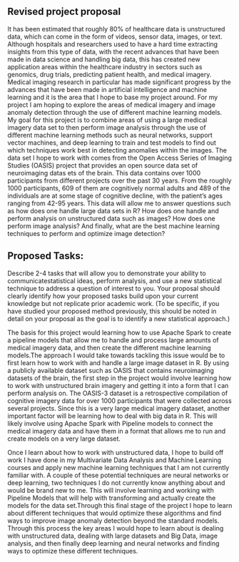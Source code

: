 ## Revised project proposal

It has been estimated that roughly 80% of healthcare data is unstructured data, which can come in the form of videos, sensor data, images, or text. Although hospitals and researchers used to have a hard time extracting insights from this type of data, with the recent advances that have been made in data science and handling big data, this has created new application areas within the healthcare industry in sectors such as genomics, drug trials, predicting patient health, and medical imagery. Medical imaging research in particular has made significant progress by the advances that have been made in artificial intelligence and machine learning and it is the area that I hope to base my project around. For my project I am hoping to explore the areas of medical imagery and image anomaly detection through the use of different machine learning models. My goal for this project is to combine areas of using a large medical imagery data set to then perform image analysis through the use of different machine learning methods such as neural networks, support vector machines, and deep learning to train and test models to find out which techniques work best in detecting anomalies within the images. 
	The data set I hope to work with comes from the Open Access Series of Imaging Studies (OASIS) project that provides an open source data set of neuroimaging datas ets of the brain. This data contains over 1000 participants from different projects over the past 30 years. From the roughly 1000 participants, 609 of them are cognitively normal adults and 489 of the individuals are at some stage of cognitive decline, with the patient’s ages ranging from 42-95 years. This data will allow me to answer questions such as how does one handle large data sets in R? How does one handle and perform analysis on unstructured data such as images? How does one perform image analysis? And finally, what are the best machine learning techniques to perform and optimize image detection?

## Proposed Tasks: 
Describe 2-4 tasks that will allow you to demonstrate your ability to communicatestatistical ideas, perform analysis, and use a new statistical technique to address a question of interest to you. Your proposal should clearly identify how your proposed tasks build upon your current knowledge but not replicate prior academic work. (To be specific, if you have studied your proposed method previously, this should be noted in detail on your proposal as the goal is to identify a new statistical approach.)

The basis for this project would learning how to use Apache Spark to create a pipeline models that allow me to handle and process large amounts of medical imagery data, and then create the different machine learning models.The approach I would take towards tackling this issue would be to first learn how to work with and handle a large image dataset in R. By using a publicly available dataset such as OASIS that contains neuroimaging datasets of the brain, the first step in the project would involve learning how to work with unstructured brain imagery and getting it into a form that I can perform analysis on. The OASIS-3 dataset is a retrospective compilation of cognitive imagery data for over 1000 participants that were collected across several projects. Since this is a very large medical imagery dataset, another important factor will be learning how to deal with big data in R. This will likely involve using Apache Spark with Pipeline models to connect the medical imagery data and have them in a format that allows me to run and create models on a very large dataset.

Once I learn about how to work with unstructured data, I hope to build off work I have done in my Multivariate Data Analysis and Machine Learning courses and apply new machine learning techniques that I am not currently familiar with. A couple of these potential techniques are neural networks or deep learning, two techniques I do not currently know anything about and would be brand new to me. This will involve learning and working with Pipeline Models that will help with transforming and actually create the models for the data set.Through this final stage of the project I hope to learn about different techniques that would optimize these algorithms and find ways to improve image anomaly detection beyond the standard models.
Through this process the key areas I would hope to learn about is dealing with unstructured data, dealing with large datasets and Big Data, image analysis, and then finally deep learning and neural networks and finding ways to optimize these different techniques.


